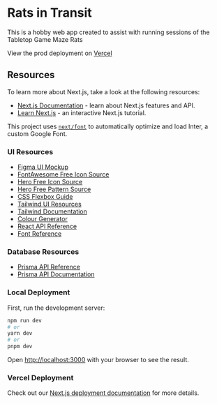 # Rats in Transit

This is a hobby web app created to assist with running sessions of the Tabletop Game Maze Rats

View the prod deployment on [Vercel](https://rats-in-transit.vercel.app/)


## Resources

To learn more about Next.js, take a look at the following resources:

- [Next.js Documentation](https://nextjs.org/docs) - learn about Next.js features and API.
- [Learn Next.js](https://nextjs.org/learn) - an interactive Next.js tutorial.

This project uses [`next/font`](https://nextjs.org/docs/basic-features/font-optimization) to automatically optimize and load Inter, a custom Google Font.

### UI Resources

- [Figma UI Mockup](https://www.figma.com/file/MoV25z5YXoqBKPIaHi4GRM/MRC-Layouts?type=design&node-id=0-1&mode=design&t=jBr15O7pjehRa1H7-0)
- [FontAwesome Free Icon Source](https://fontawesome.com/search)
- [Hero Free Icon Source](https://heroicons.com/)
- [Hero Free Pattern Source](https://heropatterns.com/)
- [CSS Flexbox Guide](https://css-tricks.com/snippets/css/a-guide-to-flexbox/)
- [Tailwind UI Resources](https://tailwindui.com/?ref=resources)
- [Tailwind Documentation](https://tailwindcss.com/docs/preflight)
- [Colour Generator](https://coolors.co/)
- [React API Reference](https://react.dev/reference/react)
- [Font Reference](https://developers.google.com/fonts/docs/css2)

### Database Resources

- [Prisma API Reference](https://www.prisma.io/docs/reference/api-reference/prisma-schema-reference#default)
- [Prisma API Documentation](https://www.prisma.io/docs)

### Local Deployment

First, run the development server:

```bash
npm run dev
# or
yarn dev
# or
pnpm dev
```

Open [http://localhost:3000](http://localhost:3000) with your browser to see the result.

### Vercel Deployment

Check out our [Next.js deployment documentation](https://nextjs.org/docs/deployment) for more details.

